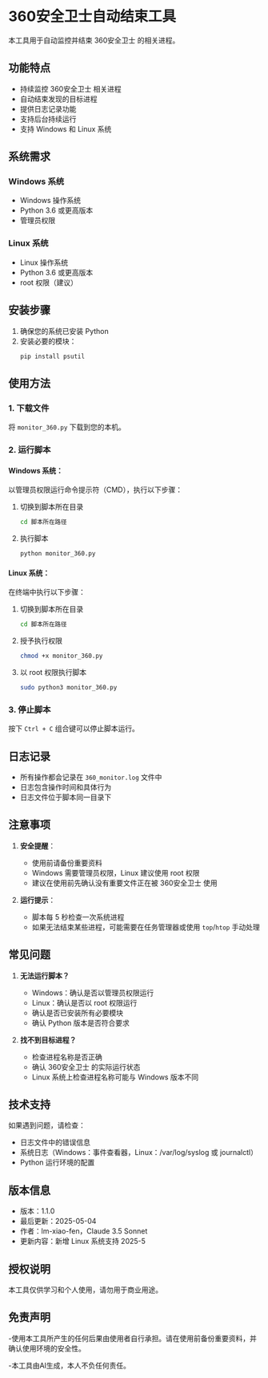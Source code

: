 # 360安全卫士自动结束工具

本工具用于自动监控并结束 360安全卫士 的相关进程。

## 功能特点

- 持续监控 360安全卫士 相关进程
- 自动结束发现的目标进程
- 提供日志记录功能
- 支持后台持续运行
- 支持 Windows 和 Linux 系统

## 系统需求

### Windows 系统
- Windows 操作系统
- Python 3.6 或更高版本
- 管理员权限

### Linux 系统
- Linux 操作系统
- Python 3.6 或更高版本
- root 权限（建议）

## 安装步骤

1. 确保您的系统已安装 Python
2. 安装必要的模块：
   ```bash
   pip install psutil
   ```

## 使用方法

### 1. 下载文件
将 `monitor_360.py` 下载到您的本机。

### 2. 运行脚本

#### Windows 系统：
以管理员权限运行命令提示符（CMD），执行以下步骤：

1. 切换到脚本所在目录
   ```bash
   cd 脚本所在路径
   ```

2. 执行脚本
   ```bash
   python monitor_360.py
   ```

#### Linux 系统：
在终端中执行以下步骤：

1. 切换到脚本所在目录
   ```bash
   cd 脚本所在路径
   ```

2. 授予执行权限
   ```bash
   chmod +x monitor_360.py
   ```

3. 以 root 权限执行脚本
   ```bash
   sudo python3 monitor_360.py
   ```

### 3. 停止脚本
按下 `Ctrl + C` 组合键可以停止脚本运行。

## 日志记录

- 所有操作都会记录在 `360_monitor.log` 文件中
- 日志包含操作时间和具体行为
- 日志文件位于脚本同一目录下

## 注意事项

1. **安全提醒**：
   - 使用前请备份重要资料
   - Windows 需要管理员权限，Linux 建议使用 root 权限
   - 建议在使用前先确认没有重要文件正在被 360安全卫士 使用

2. **运行提示**：
   - 脚本每 5 秒检查一次系统进程
   - 如果无法结束某些进程，可能需要在任务管理器或使用 `top`/`htop` 手动处理

## 常见问题

1. **无法运行脚本？**
   - Windows：确认是否以管理员权限运行
   - Linux：确认是否以 root 权限运行
   - 确认是否已安装所有必要模块
   - 确认 Python 版本是否符合要求

2. **找不到目标进程？**
   - 检查进程名称是否正确
   - 确认 360安全卫士 的实际运行状态
   - Linux 系统上检查进程名称可能与 Windows 版本不同

## 技术支持

如果遇到问题，请检查：
- 日志文件中的错误信息
- 系统日志（Windows：事件查看器，Linux：/var/log/syslog 或 journalctl）
- Python 运行环境的配置

## 版本信息

- 版本：1.1.0
- 最后更新：2025-05-04
- 作者：lm-xiao-fen，Claude 3.5 Sonnet
- 更新内容：新增 Linux 系统支持 2025-5

## 授权说明

本工具仅供学习和个人使用，请勿用于商业用途。

## 免责声明

-使用本工具所产生的任何后果由使用者自行承担。请在使用前备份重要资料，并确认使用环境的安全性。

-本工具由AI生成，本人不负任何责任。
